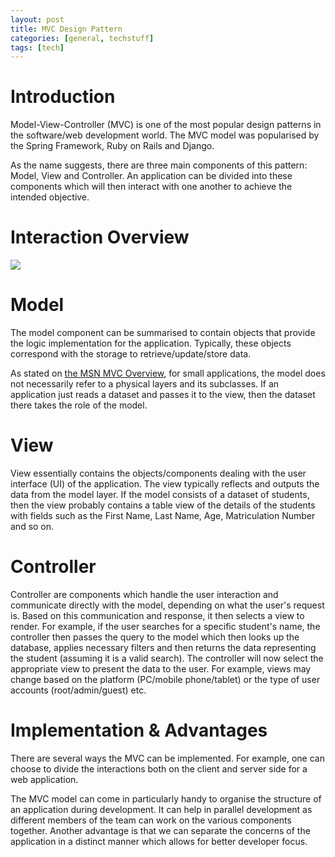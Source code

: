 ```yaml
---
layout: post
title: MVC Design Pattern
categories: [general, techstuff]
tags: [tech]
---
```


# Introduction

Model-View-Controller (MVC) is one of the most popular design patterns in the software/web development world. The MVC model was popularised by the Spring Framework, Ruby on Rails and Django. 

As the name suggests, there are three main components of this pattern: Model, View and Controller. An application can be divided into these components which will then interact with one another to achieve the intended objective.

# Interaction Overview

<img src="http://i.imgur.com/U7Z1Eir.png">

# Model

The model component can be summarised to contain objects that provide the logic implementation for the application. Typically, these objects correspond with the storage to retrieve/update/store data.

As stated on [the MSN MVC Overview](https://msdn.microsoft.com/en-us/library/dd381412(v=vs.108).aspx), for small applications, the model does not necessarily refer to a physical layers and its subclasses. If an application just reads a dataset and passes it to the view, then the dataset there takes the role of the model.

# View

View essentially contains the objects/components dealing with the user interface (UI) of the application. The view typically reflects and outputs the data from the model layer. If the model consists of a dataset of students, then the view probably contains a table view of the details of the students with fields such as the First Name, Last Name, Age, Matriculation Number and so on.

# Controller

Controller are components which handle the user interaction and communicate directly with the model, depending on what the user's request is. Based on this communication and response, it then selects a view to render. For example, if the user searches for a specific student's name, the controller then passes the query to the model which then looks up the database, applies necessary filters and then returns the data representing the student (assuming it is a valid search). The controller will now select the appropriate view to present the data to the user. For example, views may change based on the platform (PC/mobile phone/tablet) or the type of user accounts (root/admin/guest) etc.

# Implementation & Advantages

There are several ways the MVC can be implemented. For example, one can choose to divide the interactions both on the client and server side for a web application.

The MVC model can come in particularly handy to organise the structure of an application during development. It can help in parallel development as different members of the team can work on the various components together. Another advantage is that we can separate the concerns of the application in a distinct manner which allows for better developer focus.

